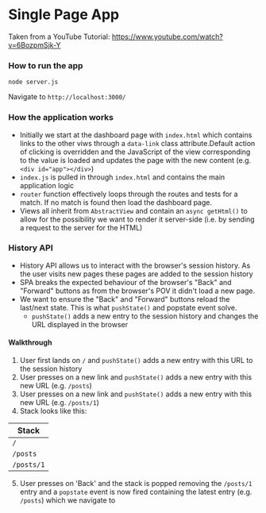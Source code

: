 # Single Page App

Taken from a YouTube Tutorial:
https://www.youtube.com/watch?v=6BozpmSjk-Y

### How to run the app

```
node server.js
```

Navigate to `http://localhost:3000/`

### How the application works

- Initially we start at the dashboard page with `index.html` which contains links to the other viws through a `data-link` class attribute.Default action of clicking is overridden and the JavaScript of the view corresponding to the value is loaded and updates the page with the new content (e.g. `<div id="app"></div>`)
- `index.js` is pulled in through `index.html` and contains the main application logic
- `router` function effectively loops through the routes and tests for a match. If no match is found then load the dashboard page.
- Views all inherit from `AbstractView` and contain an `async getHtml()` to allow for the possibility we want to render it server-side (i.e. by sending a request to the server for the HTML)

### History API

- History API allows us to interact with the browser's session history. As the user visits new pages these pages are added to the session history
- SPA breaks the expected behaviour of the browser's "Back" and "Forward" buttons as from the browser's POV it didn't load a new page. 
- We want to ensure the "Back" and "Forward" buttons reload the last/next state. This is what `pushState()` and popstate event solve.
   - `pushState()` adds a new entry to the session history and changes the URL displayed in the browser

#### Walkthrough
1. User first lands on `/` and `pushState()` adds a new entry with this URL to the session history
2. User presses on a new link and `pushState()` adds a new entry with this new URL (e.g. `/posts`)
3. User presses on a new link and `pushState()` adds a new entry with this new URL (e.g. `/posts/1`)
4. Stack looks like this:

| Stack |
| ----------- |
| `/` |
| `/posts`  |
| `/posts/1`  |

5. User presses on 'Back' and the stack is popped removing the `/posts/1` entry and a `popstate` event is now fired containing the latest entry (e.g. `/posts`) which we navigate to